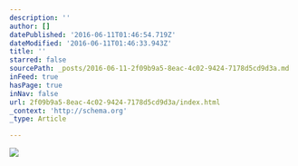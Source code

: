 ```yaml
---
description: ''
author: []
datePublished: '2016-06-11T01:46:54.719Z'
dateModified: '2016-06-11T01:46:33.943Z'
title: ''
starred: false
sourcePath: _posts/2016-06-11-2f09b9a5-8eac-4c02-9424-7178d5cd9d3a.md
inFeed: true
hasPage: true
inNav: false
url: 2f09b9a5-8eac-4c02-9424-7178d5cd9d3a/index.html
_context: 'http://schema.org'
_type: Article

---
```

![](https://the-grid-user-content.s3-us-west-2.amazonaws.com/d2302d42-0081-4ed8-9b2c-9bcda1e4cf26.jpg)